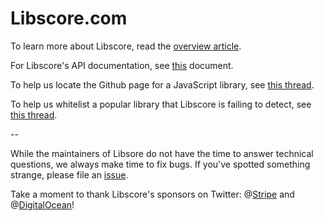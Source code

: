 Libscore.com
===========

To learn more about Libscore, read the [overview article](https://medium.com/p/be93165fa497).

For Libscore's API documentation, see [this](API.md) document.

To help us locate the Github page for a JavaScript library, see [this thread](https://github.com/julianshapiro/libscore/issues/1).

To help us whitelist a popular library that Libscore is failing to detect, see [this thread](https://github.com/julianshapiro/libscore/issues/2).

--  


While the maintainers of Libsore do not have the time to answer  technical questions, we always make time to fix bugs. If you've spotted something strange, please file an [issue](https://github.com/julianshapiro/libscore/issues).

Take a moment to thank Libscore's sponsors on Twitter: @[Stripe](https://twitter.com/stripe) and @[DigitalOcean](https://twitter.com/digitalocean)!
